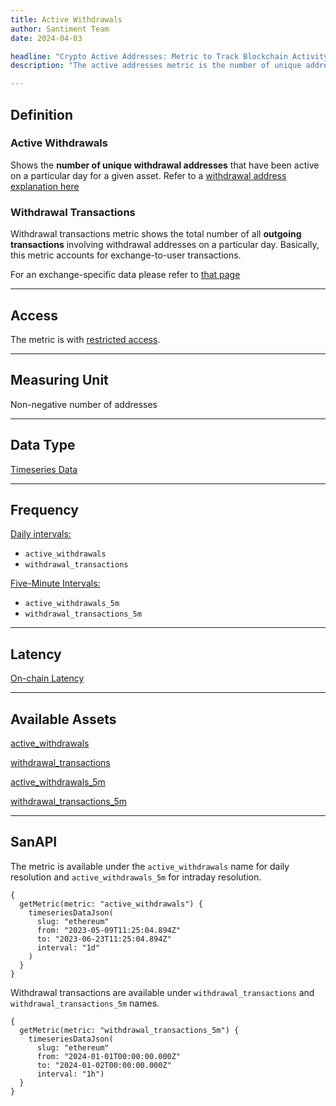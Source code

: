 ```yaml
---
title: Active Withdrawals
author: Santiment Team
date: 2024-04-03

headline: "Crypto Active Addresses: Metric to Track Blockchain Activity"
description: "The active addresses metric is the number of unique addresses participating in transactions during one day. Learn more about how we calculate it."

---
```


## Definition

### Active Withdrawals

Shows the **number of unique withdrawal addresses** that have been active on a
particular day for a given asset. Refer to a [withdrawal address explanation here](/labels/withdrawal)

### Withdrawal Transactions

Withdrawal transactions metric shows the total number of all **outgoing transactions** involving
withdrawal addresses on a particular day. Basically, this metric accounts for exchange-to-user transactions.

For an exchange-specific data please refer to [that page](/metrics/labeled-exchange)

---

## Access

The metric is with [restricted access](/metrics/details/access#restricted-access).

---

## Measuring Unit

Non-negative number of addresses

---

## Data Type

[Timeseries Data](/metrics/details/data-type#timeseries-data)

---

## Frequency

[Daily intervals:](/metrics/details/frequency#daily-frequency)

* `active_withdrawals`
* `withdrawal_transactions`

[Five-Minute Intervals:](/metrics/details/frequency#five-minute-frequency)

* `active_withdrawals_5m`
* `withdrawal_transactions_5m`

---

## Latency

[On-chain Latency](/metrics/details/latency#on-chain-latency)

---

## Available Assets

[active_withdrawals](<https://api.santiment.net/graphiql?variables=&query=%7B%0A%20%20getMetric(metric%3A%20%22active_withdrawals%22)%20%7B%0A%20%20%20%20metadata%20%7B%0A%20%20%20%20%20%20availableSlugs%0A%20%20%20%20%7D%0A%20%20%7D%0A%7D%0A>)

[withdrawal_transactions](<https://api.santiment.net/graphiql?variables=&query=%7B%0A%20%20getMetric(metric%3A%20%22withdrawal_transactions%22)%20%7B%0A%20%20%20%20metadata%20%7B%0A%20%20%20%20%20%20availableSlugs%0A%20%20%20%20%7D%0A%20%20%7D%0A%7D%0A>)

[active_withdrawals_5m](<https://api.santiment.net/graphiql?variables=&query=%7B%0A%20%20getMetric(metric%3A%20%22active_withdrawals_5m%22)%20%7B%0A%20%20%20%20metadata%20%7B%0A%20%20%20%20%20%20availableSlugs%0A%20%20%20%20%7D%0A%20%20%7D%0A%7D%0A>)

[withdrawal_transactions_5m](<https://api.santiment.net/graphiql?variables=&query=%7B%0A%20%20getMetric(metric%3A%20%22withdrawal_transactions_5m%22)%20%7B%0A%20%20%20%20metadata%20%7B%0A%20%20%20%20%20%20availableSlugs%0A%20%20%20%20%7D%0A%20%20%7D%0A%7D%0A>)

---

## SanAPI

The metric is available under the `active_withdrawals` name for daily resolution and `active_withdrawals_5m` for intraday resolution.

```graphql-explorer
{
  getMetric(metric: "active_withdrawals") {
    timeseriesDataJson(
      slug: "ethereum"
      from: "2023-05-09T11:25:04.894Z"
      to: "2023-06-23T11:25:04.894Z"
      interval: "1d"
    )
  }
}
```


Withdrawal transactions are available under `withdrawal_transactions` and `withdrawal_transactions_5m` names.


```graphql-explorer
{
  getMetric(metric: "withdrawal_transactions_5m") {
    timeseriesDataJson(
      slug: "ethereum"
      from: "2024-01-01T00:00:00.000Z"
      to: "2024-01-02T00:00:00.000Z"
      interval: "1h")
  }
}
```




